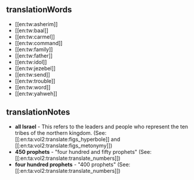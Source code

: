 ## translationWords

* [[en:tw:asherim]]
* [[en:tw:baal]]
* [[en:tw:carmel]]
* [[en:tw:command]]
* [[en:tw:family]]
* [[en:tw:father]]
* [[en:tw:idol]]
* [[en:tw:jezebel]]
* [[en:tw:send]]
* [[en:tw:trouble]]
* [[en:tw:word]]
* [[en:tw:yahweh]]

## translationNotes

* **all Israel** - This refers to the leaders and people who represent the ten tribes of the northern kingdom. (See: [[:en:ta:vol2:translate:figs_hyperbole]] and [[:en:ta:vol2:translate:figs_metonymy]])
* **450 prophets** - "four hundred and fifty prophets" (See: [[:en:ta:vol2:translate:translate_numbers]])
* **four hundred prophets** - "400 prophets" (See: [[:en:ta:vol2:translate:translate_numbers]])
